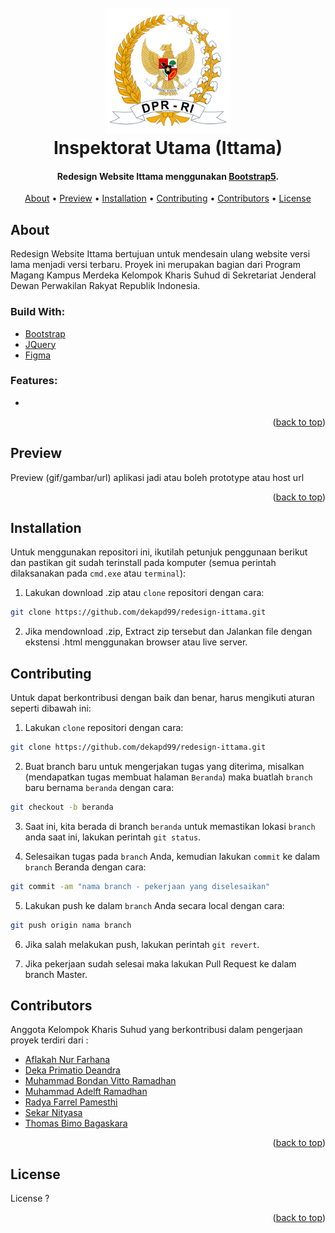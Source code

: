 <h1 align="center">
  <br>
  <a href="#" target="_blank"><img src="img/navbar-logo-dpr.png" width="200"></a>
  <br>
  Inspektorat Utama (Ittama)
  <br>
</h1>

<h4 align="center">Redesign Website Ittama menggunakan <a href="https://getbootstrap.com" target="_blank">Bootstrap5</a>.</h4>

<p align="center">
  <a href="#about">About</a> •
  <a href="#preview">Preview</a> •
  <a href="#installation">Installation</a> •
  <a href="#contributing">Contributing</a> •
  <a href="#contributors">Contributors</a> •
  <a href="#license">License</a>
</p>

<!-- ABOUT THE PROJECT -->
## About
Redesign Website Ittama bertujuan untuk mendesain ulang website versi lama menjadi versi terbaru. Proyek ini merupakan bagian dari Program Magang Kampus Merdeka Kelompok Kharis Suhud di Sekretariat Jenderal Dewan Perwakilan Rakyat Republik Indonesia.

### Build With:

* [Bootstrap](https://getbootstrap.com)
* [JQuery](https://jquery.com)
* [Figma](https://www.figma.com/file/zXknh6mDUJQ9YrNV27nCGJ/Redesign-Website-DPR?node-id=58%3A2)

### Features:

* 

<p align="right">(<a href="#top">back to top</a>)</p>

<!-- Preview Application -->
## Preview
Preview (gif/gambar/url) aplikasi jadi atau boleh prototype atau host url

<p align="right">(<a href="#top">back to top</a>)</p>

<!-- How to Install -->
## Installation
Untuk menggunakan repositori ini, ikutilah petunjuk penggunaan berikut dan pastikan git sudah terinstall pada komputer (semua perintah dilaksanakan pada `cmd.exe` atau `terminal`):

1. Lakukan download .zip atau `clone` repositori dengan cara:
```bash
git clone https://github.com/dekapd99/redesign-ittama.git
```

2. Jika mendownload .zip, Extract zip tersebut dan Jalankan file dengan ekstensi .html menggunakan browser atau live server.

<!-- How to Contribute -->
## Contributing
Untuk dapat berkontribusi dengan baik dan benar, harus mengikuti aturan seperti dibawah ini:
1. Lakukan `clone` repositori dengan cara:
```bash
git clone https://github.com/dekapd99/redesign-ittama.git
```

2. Buat branch baru untuk mengerjakan tugas yang diterima, misalkan (mendapatkan tugas membuat halaman `Beranda`) maka buatlah `branch` baru bernama `beranda` dengan cara:
```bash
git checkout -b beranda
```

3. Saat ini, kita berada di branch `beranda` untuk memastikan lokasi `branch` anda saat ini, lakukan perintah `git status`.

4. Selesaikan tugas pada `branch` Anda, kemudian lakukan `commit` ke dalam `branch` Beranda dengan cara:
```bash
git commit -am "nama branch - pekerjaan yang diselesaikan"
```

5. Lakukan push ke dalam `branch` Anda secara local dengan cara:
```bash
git push origin nama branch
```

6. Jika salah melakukan push, lakukan perintah `git revert`.

7. Jika pekerjaan sudah selesai maka lakukan Pull Request ke dalam branch Master.

<!-- Contributors -->
## Contributors

Anggota Kelompok Kharis Suhud yang berkontribusi dalam pengerjaan proyek terdiri dari :
* [Aflakah Nur Farhana](https://github.com/anfrhana)
* [Deka Primatio Deandra](https://www.github.com/dekapd99)
* [Muhammad Bondan Vitto Ramadhan](https://github.com/B0ndan)
* [Muhammad Adelft Ramadhan](https://github.com/adelftramadhan)
* [Radya Farrel Pamesthi](https://github.com/raadyaa)
* [Sekar Nityasa](https://github.com/snityasa)
* [Thomas Bimo Bagaskara](https://github.com/Bimobgskara)

<p align="right">(<a href="#top">back to top</a>)</p>

<!-- What Kind of License? -->
## License
License ?

<p align="right">(<a href="#top">back to top</a>)</p>
